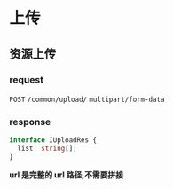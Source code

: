 # 上传

## 资源上传

### request

`POST` `/common/upload/` `multipart/form-data`

### response

```typescript
interface IUploadRes {
  list: string[];
}
```

**url 是完整的 url 路径,不需要拼接**
